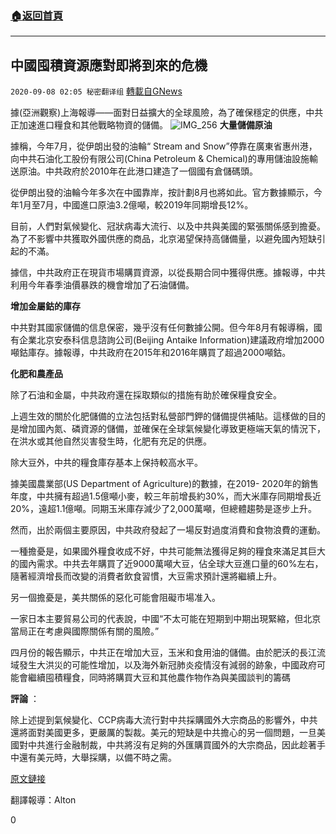 ###  [:house:返回首頁](https://github.com/ourhimalayas/txt)
---

## 中國囤積資源應對即將到來的危機
`2020-09-08 02:05 秘密翻译组` [轉載自GNews](https://gnews.org/zh-hant/340650/)

據(亞洲觀察)上海報導——面對日益擴大的全球風險，為了確保穩定的供應，中共正加速進口糧食和其他戰略物資的儲備。
![IMG_256](https://s3.amazonaws.com/gnews-media-offload/wp-content/uploads/2020/09/08015623/1-44.png)
**大量儲備原油**

據稱，今年7月，從伊朗出發的油輪“ Stream and Snow”停靠在廣東省惠州港，向中共石油化工股份有限公司(China Petroleum & Chemical)的專用儲油設施輸送原油。中共政府於2010年在此港口建造了一個國有倉儲碼頭。

從伊朗出發的油輪今年多次在中國靠岸，按計劃8月也將如此。官方數據顯示，今年1月至7月，中國進口原油3.2億噸，較2019年同期增長12%。

目前，人們對氣候變化、冠狀病毒大流行、以及中共與美國的緊張關係感到擔憂。為了不影響中共獲取外國供應的商品，北京渴望保持高儲備量，以避免國內短缺引起的不滿。

據信，中共政府正在現貨市場購買資源，以從長期合同中獲得供應。據報導，中共利用今年春季油價暴跌的機會增加了石油儲備。

**增加金屬鈷的庫存**

中共對其國家儲備的信息保密，幾乎沒有任何數據公開。但今年8月有報導稱，國有企業北京安泰科信息諮詢公司(Beijing Antaike Information)建議政府增加2000噸鈷庫存。據報導，中共政府在2015年和2016年購買了超過2000噸鈷。

**化肥和農產品**

除了石油和金屬，中共政府還在採取類似的措施有助於確保糧食安全。

上週生效的關於化肥儲備的立法包括對私營部門鉀的儲備提供補貼。這樣做的目的是增加國內氮、磷資源的儲備，並確保在全球氣候變化導致更極端天氣的情況下，在洪水或其他自然災害發生時，化肥有充足的供應。

除大豆外，中共的糧食庫存基本上保持較高水平。

據美國農業部(US Department of Agriculture)的數據，在2019- 2020年的銷售年度，中共擁有超過1.5億噸小麥，較三年前增長約30%，而大米庫存同期增長近20%，遠超1.1億噸。同期玉米庫存減少了2,000萬噸，但總體趨勢是逐步上升。

然而，出於兩個主要原因，中共政府發起了一場反對過度消費和食物浪費的運動。

一種擔憂是，如果國外糧食收成不好，中共可能無法獲得足夠的糧食來滿足其巨大的國內需求。中共去年購買了近9000萬噸大豆，佔全球大豆進口量的60%左右，隨著經濟增長而改變的消費者飲食習慣，大豆需求預計還將繼續上升。

另一個擔憂是，美共關係的惡化可能會阻礙市場准入。

一家日本主要貿易公司的代表說，中國“不太可能在短期到中期出現緊縮，但北京當局正在考慮與國際關係有關的風險。”

四月份的報告顯示，中共正在增加大豆，玉米和食用油的儲備。由於肥沃的長江流域發生大洪災的可能性增加，以及海外新冠肺炎疫情沒有減弱的跡象，中國政府可能會繼續囤積糧食，同時將購買大豆和其他農作物作為與美國談判的籌碼

**評論** ：

除上述提到氣候變化、CCP病毒大流行對中共採購國外大宗商品的影響外，中共還將面對美國更多，更嚴厲的製裁。美元的短缺是中共擔心的另一個問題，一旦美國對中共進行金融制裁，中共將沒有足夠的外匯購買國外的大宗商品，因此趁著手中還有美元時，大舉採購，以備不時之需。

[原文鏈接](https://asia.nikkei.com/Business/Markets/Commodities/China-hoards-resources-as-trade-war-and-pandemic-threaten-supply)

翻譯報導：Alton

0
